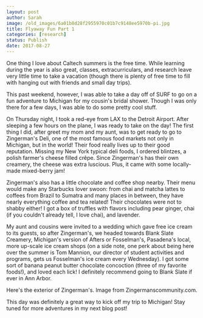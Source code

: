 ```yaml
---
layout: post
author: Sarah
image: /old_images/6a01b8d28f2955970c01b7c9148ee5970b-pi.jpg
title: Flyaway Fun Part 1
categories: [research]
status: Publish
date: 2017-08-27
---
```



One thing I love about Caltech summers is the free time. While learning during the year is also great, classes, extracurriculars, and research leave very little time to take a vacation (though there is plenty of free time to fill with hanging out with friends and small day trips).

This past weekend, however, I was able to take a day off of SURF to go on a fun adventure to Michigan for my cousin's bridal shower. Though I was only there for a few days, I was able to do some pretty cool stuff.

On Thursday night, I took a red-eye from LAX to the Detroit Airport. After sleeping a few hours on the plane, I was ready to take on the day! The first thing I did, after greet my mom and my aunt, was to get ready to go to Zingerman's Deli, one of the most famous food markets not only in Michigan, but in the world! Their food really lives up to their good reputation. Missing my New York typical deli foods, I ordered blintzes, a polish farmer's cheese filled crêpe. Since Zingerman's has their own creamery, the cheese was extra luscious. Plus, it came with some locally-made mixed-berry jam!

Zingerman's also has a little chocolate and coffee shop nearby. Their menu would make any Starbucks lover swoon: from chai and matcha lattes to coffees from Brazil to Sumatra and many places in between, they have nearly everything coffee and tea related! Their chocolates were not to shabby either! I got a box of truffles with flavors including pear ginger, chai (if you couldn't already tell, I love chai), and lavender.

My aunt and cousins were invited to a wedding which gave free ice cream to its guests, so after Zingerman's, we headed towards Blank Slate Creamery, Michigan's version of Afters or Fosselman's, Pasadena's local, more up-scale ice cream shops (on a side note, one perk about being here over the summer is Tom Mannion, our director of student activities and programs, gets us Fosselman's ice cream every Wednesday). I got some sort of banana peanut butter chocolate concoction (three of my favorite foods!), and loved each lick! I definitely recommend going to Blank Slate if ever in Ann Arbor.

Here's the exterior of Zingerman's. Image from Zingermanscommunity.com.

This day was definitely a great way to kick off my trip to Michigan! Stay tuned for more adventures in my next blog post!

